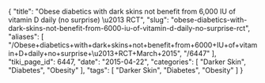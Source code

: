{
    "title": "Obese diabetics with dark skins not benefit from 6,000 IU of vitamin D daily (no surprise) \u2013 RCT",
    "slug": "obese-diabetics-with-dark-skins-not-benefit-from-6000-iu-of-vitamin-d-daily-no-surprise-rct",
    "aliases": [
        "/Obese+diabetics+with+dark+skins+not+benefit+from+6000+IU+of+vitamin+D+daily+no+surprise+\u2013+RCT+March+2015",
        "/6447"
    ],
    "tiki_page_id": 6447,
    "date": "2015-04-22",
    "categories": [
        "Darker Skin",
        "Diabetes",
        "Obesity"
    ],
    "tags": [
        "Darker Skin",
        "Diabetes",
        "Obesity"
    ]
}
